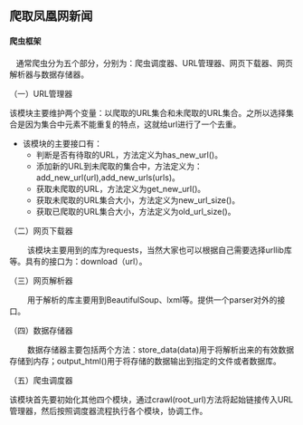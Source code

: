 ## 爬取凤凰网新闻

#### 爬虫框架

   通常爬虫分为五个部分，分别为：爬虫调度器、URL管理器、网页下载器、网页解析器与数据存储器。

（一）URL管理器

该模块主要维护两个变量：以爬取的URL集合和未爬取的URL集合。之所以选择集合是因为集合中元素不能重复的特点，这就给url进行了一个去重。

- 该模块的主要接口有：
    - 判断是否有待取的URL，方法定义为has_new_url()。
    - 添加新的URL到未爬取的集合中，方法定义为：add_new_url(url),add_new_urls(urls)。
    - 获取未爬取的URL，方法定义为get_new_url()。
    - 获取未爬取的URL集合大小，方法定义为new_url_size()。
    - 获取已爬取的URL集合大小，方法定义为old_url_size()。

（二）网页下载器

        该模块主要用到的库为requests，当然大家也可以根据自己需要选择urllib库等。具有的接口为：download（url）。

（三）网页解析器

        用于解析的库主要用到BeautifulSoup、lxml等。提供一个parser对外的接口。

（四）数据存储器

        数据存储器主要包括两个方法：store_data(data)用于将解析出来的有效数据存储到内存；output_html()用于将存储的数据输出到指定的文件或者数据库。

（五）爬虫调度器

​	该模块首先要初始化其他四个模块，通过crawl(root_url)方法将起始链接传入URL管理器，然后按照调度器流程执行各个模块，协调工作。


